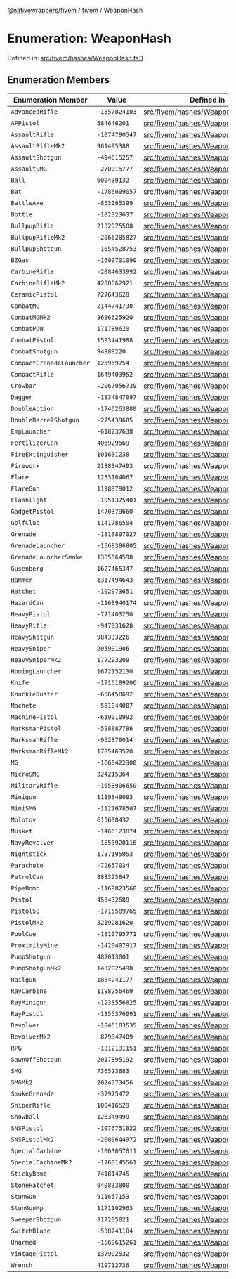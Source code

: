 [@nativewrappers/fivem](../../README.md) / [fivem](../README.md) / WeaponHash

# Enumeration: WeaponHash

Defined in: [src/fivem/hashes/WeaponHash.ts:1](https://github.com/nativewrappers/nativewrappers/blob/fae5ced8514b2702c9e091cb4666009f585dc560/src/fivem/hashes/WeaponHash.ts#L1)

## Enumeration Members

| Enumeration Member | Value | Defined in |
| ------ | ------ | ------ |
| <a id="advancedrifle"></a> `AdvancedRifle` | `-1357824103` | [src/fivem/hashes/WeaponHash.ts:77](https://github.com/nativewrappers/nativewrappers/blob/fae5ced8514b2702c9e091cb4666009f585dc560/src/fivem/hashes/WeaponHash.ts#L77) |
| <a id="appistol"></a> `APPistol` | `584646201` | [src/fivem/hashes/WeaponHash.ts:26](https://github.com/nativewrappers/nativewrappers/blob/fae5ced8514b2702c9e091cb4666009f585dc560/src/fivem/hashes/WeaponHash.ts#L26) |
| <a id="assaultrifle"></a> `AssaultRifle` | `-1074790547` | [src/fivem/hashes/WeaponHash.ts:73](https://github.com/nativewrappers/nativewrappers/blob/fae5ced8514b2702c9e091cb4666009f585dc560/src/fivem/hashes/WeaponHash.ts#L73) |
| <a id="assaultriflemk2"></a> `AssaultRifleMk2` | `961495388` | [src/fivem/hashes/WeaponHash.ts:74](https://github.com/nativewrappers/nativewrappers/blob/fae5ced8514b2702c9e091cb4666009f585dc560/src/fivem/hashes/WeaponHash.ts#L74) |
| <a id="assaultshotgun"></a> `AssaultShotgun` | `-494615257` | [src/fivem/hashes/WeaponHash.ts:64](https://github.com/nativewrappers/nativewrappers/blob/fae5ced8514b2702c9e091cb4666009f585dc560/src/fivem/hashes/WeaponHash.ts#L64) |
| <a id="assaultsmg"></a> `AssaultSMG` | `-270015777` | [src/fivem/hashes/WeaponHash.ts:48](https://github.com/nativewrappers/nativewrappers/blob/fae5ced8514b2702c9e091cb4666009f585dc560/src/fivem/hashes/WeaponHash.ts#L48) |
| <a id="ball"></a> `Ball` | `600439132` | [src/fivem/hashes/WeaponHash.ts:113](https://github.com/nativewrappers/nativewrappers/blob/fae5ced8514b2702c9e091cb4666009f585dc560/src/fivem/hashes/WeaponHash.ts#L113) |
| <a id="bat"></a> `Bat` | `-1786099057` | [src/fivem/hashes/WeaponHash.ts:4](https://github.com/nativewrappers/nativewrappers/blob/fae5ced8514b2702c9e091cb4666009f585dc560/src/fivem/hashes/WeaponHash.ts#L4) |
| <a id="battleaxe"></a> `BattleAxe` | `-853065399` | [src/fivem/hashes/WeaponHash.ts:18](https://github.com/nativewrappers/nativewrappers/blob/fae5ced8514b2702c9e091cb4666009f585dc560/src/fivem/hashes/WeaponHash.ts#L18) |
| <a id="bottle"></a> `Bottle` | `-102323637` | [src/fivem/hashes/WeaponHash.ts:5](https://github.com/nativewrappers/nativewrappers/blob/fae5ced8514b2702c9e091cb4666009f585dc560/src/fivem/hashes/WeaponHash.ts#L5) |
| <a id="bullpuprifle"></a> `BullpupRifle` | `2132975508` | [src/fivem/hashes/WeaponHash.ts:80](https://github.com/nativewrappers/nativewrappers/blob/fae5ced8514b2702c9e091cb4666009f585dc560/src/fivem/hashes/WeaponHash.ts#L80) |
| <a id="bullpupriflemk2"></a> `BullpupRifleMk2` | `-2066285827` | [src/fivem/hashes/WeaponHash.ts:81](https://github.com/nativewrappers/nativewrappers/blob/fae5ced8514b2702c9e091cb4666009f585dc560/src/fivem/hashes/WeaponHash.ts#L81) |
| <a id="bullpupshotgun"></a> `BullpupShotgun` | `-1654528753` | [src/fivem/hashes/WeaponHash.ts:65](https://github.com/nativewrappers/nativewrappers/blob/fae5ced8514b2702c9e091cb4666009f585dc560/src/fivem/hashes/WeaponHash.ts#L65) |
| <a id="bzgas"></a> `BZGas` | `-1600701090` | [src/fivem/hashes/WeaponHash.ts:107](https://github.com/nativewrappers/nativewrappers/blob/fae5ced8514b2702c9e091cb4666009f585dc560/src/fivem/hashes/WeaponHash.ts#L107) |
| <a id="carbinerifle"></a> `CarbineRifle` | `-2084633992` | [src/fivem/hashes/WeaponHash.ts:75](https://github.com/nativewrappers/nativewrappers/blob/fae5ced8514b2702c9e091cb4666009f585dc560/src/fivem/hashes/WeaponHash.ts#L75) |
| <a id="carbineriflemk2"></a> `CarbineRifleMk2` | `4208062921` | [src/fivem/hashes/WeaponHash.ts:76](https://github.com/nativewrappers/nativewrappers/blob/fae5ced8514b2702c9e091cb4666009f585dc560/src/fivem/hashes/WeaponHash.ts#L76) |
| <a id="ceramicpistol"></a> `CeramicPistol` | `727643628` | [src/fivem/hashes/WeaponHash.ts:40](https://github.com/nativewrappers/nativewrappers/blob/fae5ced8514b2702c9e091cb4666009f585dc560/src/fivem/hashes/WeaponHash.ts#L40) |
| <a id="combatmg"></a> `CombatMG` | `2144741730` | [src/fivem/hashes/WeaponHash.ts:56](https://github.com/nativewrappers/nativewrappers/blob/fae5ced8514b2702c9e091cb4666009f585dc560/src/fivem/hashes/WeaponHash.ts#L56) |
| <a id="combatmgmk2"></a> `CombatMGMk2` | `3686625920` | [src/fivem/hashes/WeaponHash.ts:57](https://github.com/nativewrappers/nativewrappers/blob/fae5ced8514b2702c9e091cb4666009f585dc560/src/fivem/hashes/WeaponHash.ts#L57) |
| <a id="combatpdw"></a> `CombatPDW` | `171789620` | [src/fivem/hashes/WeaponHash.ts:49](https://github.com/nativewrappers/nativewrappers/blob/fae5ced8514b2702c9e091cb4666009f585dc560/src/fivem/hashes/WeaponHash.ts#L49) |
| <a id="combatpistol"></a> `CombatPistol` | `1593441988` | [src/fivem/hashes/WeaponHash.ts:25](https://github.com/nativewrappers/nativewrappers/blob/fae5ced8514b2702c9e091cb4666009f585dc560/src/fivem/hashes/WeaponHash.ts#L25) |
| <a id="combatshotgun"></a> `CombatShotgun` | `94989220` | [src/fivem/hashes/WeaponHash.ts:70](https://github.com/nativewrappers/nativewrappers/blob/fae5ced8514b2702c9e091cb4666009f585dc560/src/fivem/hashes/WeaponHash.ts#L70) |
| <a id="compactgrenadelauncher"></a> `CompactGrenadeLauncher` | `125959754` | [src/fivem/hashes/WeaponHash.ts:101](https://github.com/nativewrappers/nativewrappers/blob/fae5ced8514b2702c9e091cb4666009f585dc560/src/fivem/hashes/WeaponHash.ts#L101) |
| <a id="compactrifle"></a> `CompactRifle` | `1649403952` | [src/fivem/hashes/WeaponHash.ts:82](https://github.com/nativewrappers/nativewrappers/blob/fae5ced8514b2702c9e091cb4666009f585dc560/src/fivem/hashes/WeaponHash.ts#L82) |
| <a id="crowbar"></a> `Crowbar` | `-2067956739` | [src/fivem/hashes/WeaponHash.ts:6](https://github.com/nativewrappers/nativewrappers/blob/fae5ced8514b2702c9e091cb4666009f585dc560/src/fivem/hashes/WeaponHash.ts#L6) |
| <a id="dagger"></a> `Dagger` | `-1834847097` | [src/fivem/hashes/WeaponHash.ts:3](https://github.com/nativewrappers/nativewrappers/blob/fae5ced8514b2702c9e091cb4666009f585dc560/src/fivem/hashes/WeaponHash.ts#L3) |
| <a id="doubleaction"></a> `DoubleAction` | `-1746263880` | [src/fivem/hashes/WeaponHash.ts:38](https://github.com/nativewrappers/nativewrappers/blob/fae5ced8514b2702c9e091cb4666009f585dc560/src/fivem/hashes/WeaponHash.ts#L38) |
| <a id="doublebarrelshotgun"></a> `DoubleBarrelShotgun` | `-275439685` | [src/fivem/hashes/WeaponHash.ts:68](https://github.com/nativewrappers/nativewrappers/blob/fae5ced8514b2702c9e091cb4666009f585dc560/src/fivem/hashes/WeaponHash.ts#L68) |
| <a id="emplauncher"></a> `EmpLauncher` | `-618237638` | [src/fivem/hashes/WeaponHash.ts:103](https://github.com/nativewrappers/nativewrappers/blob/fae5ced8514b2702c9e091cb4666009f585dc560/src/fivem/hashes/WeaponHash.ts#L103) |
| <a id="fertilizercan"></a> `FertilizerCan` | `406929569` | [src/fivem/hashes/WeaponHash.ts:122](https://github.com/nativewrappers/nativewrappers/blob/fae5ced8514b2702c9e091cb4666009f585dc560/src/fivem/hashes/WeaponHash.ts#L122) |
| <a id="fireextinguisher"></a> `FireExtinguisher` | `101631238` | [src/fivem/hashes/WeaponHash.ts:120](https://github.com/nativewrappers/nativewrappers/blob/fae5ced8514b2702c9e091cb4666009f585dc560/src/fivem/hashes/WeaponHash.ts#L120) |
| <a id="firework"></a> `Firework` | `2138347493` | [src/fivem/hashes/WeaponHash.ts:98](https://github.com/nativewrappers/nativewrappers/blob/fae5ced8514b2702c9e091cb4666009f585dc560/src/fivem/hashes/WeaponHash.ts#L98) |
| <a id="flare"></a> `Flare` | `1233104067` | [src/fivem/hashes/WeaponHash.ts:115](https://github.com/nativewrappers/nativewrappers/blob/fae5ced8514b2702c9e091cb4666009f585dc560/src/fivem/hashes/WeaponHash.ts#L115) |
| <a id="flaregun"></a> `FlareGun` | `1198879012` | [src/fivem/hashes/WeaponHash.ts:34](https://github.com/nativewrappers/nativewrappers/blob/fae5ced8514b2702c9e091cb4666009f585dc560/src/fivem/hashes/WeaponHash.ts#L34) |
| <a id="flashlight"></a> `Flashlight` | `-1951375401` | [src/fivem/hashes/WeaponHash.ts:8](https://github.com/nativewrappers/nativewrappers/blob/fae5ced8514b2702c9e091cb4666009f585dc560/src/fivem/hashes/WeaponHash.ts#L8) |
| <a id="gadgetpistol"></a> `GadgetPistol` | `1470379660` | [src/fivem/hashes/WeaponHash.ts:42](https://github.com/nativewrappers/nativewrappers/blob/fae5ced8514b2702c9e091cb4666009f585dc560/src/fivem/hashes/WeaponHash.ts#L42) |
| <a id="golfclub"></a> `GolfClub` | `1141786504` | [src/fivem/hashes/WeaponHash.ts:9](https://github.com/nativewrappers/nativewrappers/blob/fae5ced8514b2702c9e091cb4666009f585dc560/src/fivem/hashes/WeaponHash.ts#L9) |
| <a id="grenade"></a> `Grenade` | `-1813897027` | [src/fivem/hashes/WeaponHash.ts:106](https://github.com/nativewrappers/nativewrappers/blob/fae5ced8514b2702c9e091cb4666009f585dc560/src/fivem/hashes/WeaponHash.ts#L106) |
| <a id="grenadelauncher"></a> `GrenadeLauncher` | `-1568386805` | [src/fivem/hashes/WeaponHash.ts:95](https://github.com/nativewrappers/nativewrappers/blob/fae5ced8514b2702c9e091cb4666009f585dc560/src/fivem/hashes/WeaponHash.ts#L95) |
| <a id="grenadelaunchersmoke"></a> `GrenadeLauncherSmoke` | `1305664598` | [src/fivem/hashes/WeaponHash.ts:96](https://github.com/nativewrappers/nativewrappers/blob/fae5ced8514b2702c9e091cb4666009f585dc560/src/fivem/hashes/WeaponHash.ts#L96) |
| <a id="gusenberg"></a> `Gusenberg` | `1627465347` | [src/fivem/hashes/WeaponHash.ts:58](https://github.com/nativewrappers/nativewrappers/blob/fae5ced8514b2702c9e091cb4666009f585dc560/src/fivem/hashes/WeaponHash.ts#L58) |
| <a id="hammer"></a> `Hammer` | `1317494643` | [src/fivem/hashes/WeaponHash.ts:10](https://github.com/nativewrappers/nativewrappers/blob/fae5ced8514b2702c9e091cb4666009f585dc560/src/fivem/hashes/WeaponHash.ts#L10) |
| <a id="hatchet"></a> `Hatchet` | `-102973651` | [src/fivem/hashes/WeaponHash.ts:11](https://github.com/nativewrappers/nativewrappers/blob/fae5ced8514b2702c9e091cb4666009f585dc560/src/fivem/hashes/WeaponHash.ts#L11) |
| <a id="hazardcan"></a> `HazardCan` | `-1168940174` | [src/fivem/hashes/WeaponHash.ts:121](https://github.com/nativewrappers/nativewrappers/blob/fae5ced8514b2702c9e091cb4666009f585dc560/src/fivem/hashes/WeaponHash.ts#L121) |
| <a id="heavypistol"></a> `HeavyPistol` | `-771403250` | [src/fivem/hashes/WeaponHash.ts:32](https://github.com/nativewrappers/nativewrappers/blob/fae5ced8514b2702c9e091cb4666009f585dc560/src/fivem/hashes/WeaponHash.ts#L32) |
| <a id="heavyrifle"></a> `HeavyRifle` | `-947031628` | [src/fivem/hashes/WeaponHash.ts:84](https://github.com/nativewrappers/nativewrappers/blob/fae5ced8514b2702c9e091cb4666009f585dc560/src/fivem/hashes/WeaponHash.ts#L84) |
| <a id="heavyshotgun"></a> `HeavyShotgun` | `984333226` | [src/fivem/hashes/WeaponHash.ts:67](https://github.com/nativewrappers/nativewrappers/blob/fae5ced8514b2702c9e091cb4666009f585dc560/src/fivem/hashes/WeaponHash.ts#L67) |
| <a id="heavysniper"></a> `HeavySniper` | `205991906` | [src/fivem/hashes/WeaponHash.ts:88](https://github.com/nativewrappers/nativewrappers/blob/fae5ced8514b2702c9e091cb4666009f585dc560/src/fivem/hashes/WeaponHash.ts#L88) |
| <a id="heavysnipermk2"></a> `HeavySniperMk2` | `177293209` | [src/fivem/hashes/WeaponHash.ts:89](https://github.com/nativewrappers/nativewrappers/blob/fae5ced8514b2702c9e091cb4666009f585dc560/src/fivem/hashes/WeaponHash.ts#L89) |
| <a id="hominglauncher"></a> `HomingLauncher` | `1672152130` | [src/fivem/hashes/WeaponHash.ts:100](https://github.com/nativewrappers/nativewrappers/blob/fae5ced8514b2702c9e091cb4666009f585dc560/src/fivem/hashes/WeaponHash.ts#L100) |
| <a id="knife"></a> `Knife` | `-1716189206` | [src/fivem/hashes/WeaponHash.ts:13](https://github.com/nativewrappers/nativewrappers/blob/fae5ced8514b2702c9e091cb4666009f585dc560/src/fivem/hashes/WeaponHash.ts#L13) |
| <a id="knuckleduster"></a> `KnuckleDuster` | `-656458692` | [src/fivem/hashes/WeaponHash.ts:12](https://github.com/nativewrappers/nativewrappers/blob/fae5ced8514b2702c9e091cb4666009f585dc560/src/fivem/hashes/WeaponHash.ts#L12) |
| <a id="machete"></a> `Machete` | `-581044007` | [src/fivem/hashes/WeaponHash.ts:14](https://github.com/nativewrappers/nativewrappers/blob/fae5ced8514b2702c9e091cb4666009f585dc560/src/fivem/hashes/WeaponHash.ts#L14) |
| <a id="machinepistol"></a> `MachinePistol` | `-619010992` | [src/fivem/hashes/WeaponHash.ts:50](https://github.com/nativewrappers/nativewrappers/blob/fae5ced8514b2702c9e091cb4666009f585dc560/src/fivem/hashes/WeaponHash.ts#L50) |
| <a id="marksmanpistol"></a> `MarksmanPistol` | `-598887786` | [src/fivem/hashes/WeaponHash.ts:35](https://github.com/nativewrappers/nativewrappers/blob/fae5ced8514b2702c9e091cb4666009f585dc560/src/fivem/hashes/WeaponHash.ts#L35) |
| <a id="marksmanrifle"></a> `MarksmanRifle` | `-952879014` | [src/fivem/hashes/WeaponHash.ts:90](https://github.com/nativewrappers/nativewrappers/blob/fae5ced8514b2702c9e091cb4666009f585dc560/src/fivem/hashes/WeaponHash.ts#L90) |
| <a id="marksmanriflemk2"></a> `MarksmanRifleMk2` | `1785463520` | [src/fivem/hashes/WeaponHash.ts:91](https://github.com/nativewrappers/nativewrappers/blob/fae5ced8514b2702c9e091cb4666009f585dc560/src/fivem/hashes/WeaponHash.ts#L91) |
| <a id="mg"></a> `MG` | `-1660422300` | [src/fivem/hashes/WeaponHash.ts:55](https://github.com/nativewrappers/nativewrappers/blob/fae5ced8514b2702c9e091cb4666009f585dc560/src/fivem/hashes/WeaponHash.ts#L55) |
| <a id="microsmg"></a> `MicroSMG` | `324215364` | [src/fivem/hashes/WeaponHash.ts:45](https://github.com/nativewrappers/nativewrappers/blob/fae5ced8514b2702c9e091cb4666009f585dc560/src/fivem/hashes/WeaponHash.ts#L45) |
| <a id="militaryrifle"></a> `MilitaryRifle` | `-1658906650` | [src/fivem/hashes/WeaponHash.ts:83](https://github.com/nativewrappers/nativewrappers/blob/fae5ced8514b2702c9e091cb4666009f585dc560/src/fivem/hashes/WeaponHash.ts#L83) |
| <a id="minigun"></a> `Minigun` | `1119849093` | [src/fivem/hashes/WeaponHash.ts:97](https://github.com/nativewrappers/nativewrappers/blob/fae5ced8514b2702c9e091cb4666009f585dc560/src/fivem/hashes/WeaponHash.ts#L97) |
| <a id="minismg"></a> `MiniSMG` | `-1121678507` | [src/fivem/hashes/WeaponHash.ts:51](https://github.com/nativewrappers/nativewrappers/blob/fae5ced8514b2702c9e091cb4666009f585dc560/src/fivem/hashes/WeaponHash.ts#L51) |
| <a id="molotov"></a> `Molotov` | `615608432` | [src/fivem/hashes/WeaponHash.ts:108](https://github.com/nativewrappers/nativewrappers/blob/fae5ced8514b2702c9e091cb4666009f585dc560/src/fivem/hashes/WeaponHash.ts#L108) |
| <a id="musket"></a> `Musket` | `-1466123874` | [src/fivem/hashes/WeaponHash.ts:66](https://github.com/nativewrappers/nativewrappers/blob/fae5ced8514b2702c9e091cb4666009f585dc560/src/fivem/hashes/WeaponHash.ts#L66) |
| <a id="navyrevolver"></a> `NavyRevolver` | `-1853920116` | [src/fivem/hashes/WeaponHash.ts:41](https://github.com/nativewrappers/nativewrappers/blob/fae5ced8514b2702c9e091cb4666009f585dc560/src/fivem/hashes/WeaponHash.ts#L41) |
| <a id="nightstick"></a> `Nightstick` | `1737195953` | [src/fivem/hashes/WeaponHash.ts:16](https://github.com/nativewrappers/nativewrappers/blob/fae5ced8514b2702c9e091cb4666009f585dc560/src/fivem/hashes/WeaponHash.ts#L16) |
| <a id="parachute"></a> `Parachute` | `-72657034` | [src/fivem/hashes/WeaponHash.ts:119](https://github.com/nativewrappers/nativewrappers/blob/fae5ced8514b2702c9e091cb4666009f585dc560/src/fivem/hashes/WeaponHash.ts#L119) |
| <a id="petrolcan"></a> `PetrolCan` | `883325847` | [src/fivem/hashes/WeaponHash.ts:118](https://github.com/nativewrappers/nativewrappers/blob/fae5ced8514b2702c9e091cb4666009f585dc560/src/fivem/hashes/WeaponHash.ts#L118) |
| <a id="pipebomb"></a> `PipeBomb` | `-1169823560` | [src/fivem/hashes/WeaponHash.ts:112](https://github.com/nativewrappers/nativewrappers/blob/fae5ced8514b2702c9e091cb4666009f585dc560/src/fivem/hashes/WeaponHash.ts#L112) |
| <a id="pistol"></a> `Pistol` | `453432689` | [src/fivem/hashes/WeaponHash.ts:23](https://github.com/nativewrappers/nativewrappers/blob/fae5ced8514b2702c9e091cb4666009f585dc560/src/fivem/hashes/WeaponHash.ts#L23) |
| <a id="pistol50"></a> `Pistol50` | `-1716589765` | [src/fivem/hashes/WeaponHash.ts:29](https://github.com/nativewrappers/nativewrappers/blob/fae5ced8514b2702c9e091cb4666009f585dc560/src/fivem/hashes/WeaponHash.ts#L29) |
| <a id="pistolmk2"></a> `PistolMk2` | `3219281620` | [src/fivem/hashes/WeaponHash.ts:24](https://github.com/nativewrappers/nativewrappers/blob/fae5ced8514b2702c9e091cb4666009f585dc560/src/fivem/hashes/WeaponHash.ts#L24) |
| <a id="poolcue"></a> `PoolCue` | `-1810795771` | [src/fivem/hashes/WeaponHash.ts:19](https://github.com/nativewrappers/nativewrappers/blob/fae5ced8514b2702c9e091cb4666009f585dc560/src/fivem/hashes/WeaponHash.ts#L19) |
| <a id="proximitymine"></a> `ProximityMine` | `-1420407917` | [src/fivem/hashes/WeaponHash.ts:110](https://github.com/nativewrappers/nativewrappers/blob/fae5ced8514b2702c9e091cb4666009f585dc560/src/fivem/hashes/WeaponHash.ts#L110) |
| <a id="pumpshotgun"></a> `PumpShotgun` | `487013001` | [src/fivem/hashes/WeaponHash.ts:61](https://github.com/nativewrappers/nativewrappers/blob/fae5ced8514b2702c9e091cb4666009f585dc560/src/fivem/hashes/WeaponHash.ts#L61) |
| <a id="pumpshotgunmk2"></a> `PumpShotgunMk2` | `1432025498` | [src/fivem/hashes/WeaponHash.ts:62](https://github.com/nativewrappers/nativewrappers/blob/fae5ced8514b2702c9e091cb4666009f585dc560/src/fivem/hashes/WeaponHash.ts#L62) |
| <a id="railgun"></a> `Railgun` | `1834241177` | [src/fivem/hashes/WeaponHash.ts:99](https://github.com/nativewrappers/nativewrappers/blob/fae5ced8514b2702c9e091cb4666009f585dc560/src/fivem/hashes/WeaponHash.ts#L99) |
| <a id="raycarbine"></a> `RayCarbine` | `1198256469` | [src/fivem/hashes/WeaponHash.ts:52](https://github.com/nativewrappers/nativewrappers/blob/fae5ced8514b2702c9e091cb4666009f585dc560/src/fivem/hashes/WeaponHash.ts#L52) |
| <a id="rayminigun"></a> `RayMinigun` | `-1238556825` | [src/fivem/hashes/WeaponHash.ts:102](https://github.com/nativewrappers/nativewrappers/blob/fae5ced8514b2702c9e091cb4666009f585dc560/src/fivem/hashes/WeaponHash.ts#L102) |
| <a id="raypistol"></a> `RayPistol` | `-1355376991` | [src/fivem/hashes/WeaponHash.ts:39](https://github.com/nativewrappers/nativewrappers/blob/fae5ced8514b2702c9e091cb4666009f585dc560/src/fivem/hashes/WeaponHash.ts#L39) |
| <a id="revolver"></a> `Revolver` | `-1045183535` | [src/fivem/hashes/WeaponHash.ts:36](https://github.com/nativewrappers/nativewrappers/blob/fae5ced8514b2702c9e091cb4666009f585dc560/src/fivem/hashes/WeaponHash.ts#L36) |
| <a id="revolvermk2"></a> `RevolverMk2` | `-879347409` | [src/fivem/hashes/WeaponHash.ts:37](https://github.com/nativewrappers/nativewrappers/blob/fae5ced8514b2702c9e091cb4666009f585dc560/src/fivem/hashes/WeaponHash.ts#L37) |
| <a id="rpg"></a> `RPG` | `-1312131151` | [src/fivem/hashes/WeaponHash.ts:94](https://github.com/nativewrappers/nativewrappers/blob/fae5ced8514b2702c9e091cb4666009f585dc560/src/fivem/hashes/WeaponHash.ts#L94) |
| <a id="sawnoffshotgun"></a> `SawnOffShotgun` | `2017895192` | [src/fivem/hashes/WeaponHash.ts:63](https://github.com/nativewrappers/nativewrappers/blob/fae5ced8514b2702c9e091cb4666009f585dc560/src/fivem/hashes/WeaponHash.ts#L63) |
| <a id="smg"></a> `SMG` | `736523883` | [src/fivem/hashes/WeaponHash.ts:46](https://github.com/nativewrappers/nativewrappers/blob/fae5ced8514b2702c9e091cb4666009f585dc560/src/fivem/hashes/WeaponHash.ts#L46) |
| <a id="smgmk2"></a> `SMGMk2` | `2024373456` | [src/fivem/hashes/WeaponHash.ts:47](https://github.com/nativewrappers/nativewrappers/blob/fae5ced8514b2702c9e091cb4666009f585dc560/src/fivem/hashes/WeaponHash.ts#L47) |
| <a id="smokegrenade"></a> `SmokeGrenade` | `-37975472` | [src/fivem/hashes/WeaponHash.ts:114](https://github.com/nativewrappers/nativewrappers/blob/fae5ced8514b2702c9e091cb4666009f585dc560/src/fivem/hashes/WeaponHash.ts#L114) |
| <a id="sniperrifle"></a> `SniperRifle` | `100416529` | [src/fivem/hashes/WeaponHash.ts:87](https://github.com/nativewrappers/nativewrappers/blob/fae5ced8514b2702c9e091cb4666009f585dc560/src/fivem/hashes/WeaponHash.ts#L87) |
| <a id="snowball"></a> `Snowball` | `126349499` | [src/fivem/hashes/WeaponHash.ts:111](https://github.com/nativewrappers/nativewrappers/blob/fae5ced8514b2702c9e091cb4666009f585dc560/src/fivem/hashes/WeaponHash.ts#L111) |
| <a id="snspistol"></a> `SNSPistol` | `-1076751822` | [src/fivem/hashes/WeaponHash.ts:30](https://github.com/nativewrappers/nativewrappers/blob/fae5ced8514b2702c9e091cb4666009f585dc560/src/fivem/hashes/WeaponHash.ts#L30) |
| <a id="snspistolmk2"></a> `SNSPistolMk2` | `-2009644972` | [src/fivem/hashes/WeaponHash.ts:31](https://github.com/nativewrappers/nativewrappers/blob/fae5ced8514b2702c9e091cb4666009f585dc560/src/fivem/hashes/WeaponHash.ts#L31) |
| <a id="specialcarbine"></a> `SpecialCarbine` | `-1063057011` | [src/fivem/hashes/WeaponHash.ts:78](https://github.com/nativewrappers/nativewrappers/blob/fae5ced8514b2702c9e091cb4666009f585dc560/src/fivem/hashes/WeaponHash.ts#L78) |
| <a id="specialcarbinemk2"></a> `SpecialCarbineMk2` | `-1768145561` | [src/fivem/hashes/WeaponHash.ts:79](https://github.com/nativewrappers/nativewrappers/blob/fae5ced8514b2702c9e091cb4666009f585dc560/src/fivem/hashes/WeaponHash.ts#L79) |
| <a id="stickybomb"></a> `StickyBomb` | `741814745` | [src/fivem/hashes/WeaponHash.ts:109](https://github.com/nativewrappers/nativewrappers/blob/fae5ced8514b2702c9e091cb4666009f585dc560/src/fivem/hashes/WeaponHash.ts#L109) |
| <a id="stonehatchet"></a> `StoneHatchet` | `940833800` | [src/fivem/hashes/WeaponHash.ts:20](https://github.com/nativewrappers/nativewrappers/blob/fae5ced8514b2702c9e091cb4666009f585dc560/src/fivem/hashes/WeaponHash.ts#L20) |
| <a id="stungun"></a> `StunGun` | `911657153` | [src/fivem/hashes/WeaponHash.ts:27](https://github.com/nativewrappers/nativewrappers/blob/fae5ced8514b2702c9e091cb4666009f585dc560/src/fivem/hashes/WeaponHash.ts#L27) |
| <a id="stungunmp"></a> `StunGunMp` | `1171102963` | [src/fivem/hashes/WeaponHash.ts:28](https://github.com/nativewrappers/nativewrappers/blob/fae5ced8514b2702c9e091cb4666009f585dc560/src/fivem/hashes/WeaponHash.ts#L28) |
| <a id="sweepershotgun"></a> `SweeperShotgun` | `317205821` | [src/fivem/hashes/WeaponHash.ts:69](https://github.com/nativewrappers/nativewrappers/blob/fae5ced8514b2702c9e091cb4666009f585dc560/src/fivem/hashes/WeaponHash.ts#L69) |
| <a id="switchblade"></a> `SwitchBlade` | `-538741184` | [src/fivem/hashes/WeaponHash.ts:15](https://github.com/nativewrappers/nativewrappers/blob/fae5ced8514b2702c9e091cb4666009f585dc560/src/fivem/hashes/WeaponHash.ts#L15) |
| <a id="unarmed"></a> `Unarmed` | `-1569615261` | [src/fivem/hashes/WeaponHash.ts:7](https://github.com/nativewrappers/nativewrappers/blob/fae5ced8514b2702c9e091cb4666009f585dc560/src/fivem/hashes/WeaponHash.ts#L7) |
| <a id="vintagepistol"></a> `VintagePistol` | `137902532` | [src/fivem/hashes/WeaponHash.ts:33](https://github.com/nativewrappers/nativewrappers/blob/fae5ced8514b2702c9e091cb4666009f585dc560/src/fivem/hashes/WeaponHash.ts#L33) |
| <a id="wrench"></a> `Wrench` | `419712736` | [src/fivem/hashes/WeaponHash.ts:17](https://github.com/nativewrappers/nativewrappers/blob/fae5ced8514b2702c9e091cb4666009f585dc560/src/fivem/hashes/WeaponHash.ts#L17) |

